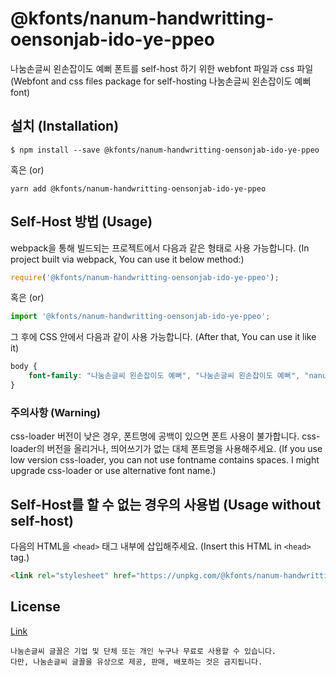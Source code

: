 
# @kfonts/nanum-handwritting-oensonjab-ido-ye-ppeo

나눔손글씨 왼손잡이도 예뻐 폰트를 self-host 하기 위한 webfont 파일과 css 파일
(Webfont and css files package for self-hosting 나눔손글씨 왼손잡이도 예뻐 font)

## 설치 (Installation)

```
$ npm install --save @kfonts/nanum-handwritting-oensonjab-ido-ye-ppeo
```

혹은 (or)

```
yarn add @kfonts/nanum-handwritting-oensonjab-ido-ye-ppeo
```

## Self-Host 방법 (Usage)

webpack을 통해 빌드되는 프로젝트에서 다음과 같은 형태로 사용 가능합니다.
(In project built via webpack, You can use it below method:)

```js
require('@kfonts/nanum-handwritting-oensonjab-ido-ye-ppeo');
```

혹은 (or)

```js
import '@kfonts/nanum-handwritting-oensonjab-ido-ye-ppeo';
```

그 후에 CSS 안에서 다음과 같이 사용 가능합니다.
(After that, You can use it like it)

```css
body {
    font-family: "나눔손글씨 왼손잡이도 예뻐", "나눔손글씨 왼손잡이도 예뻐", "nanum-handwritting-oensonjab-ido-ye-ppeo";
}
```

### 주의사항 (Warning)

css-loader 버전이 낮은 경우, 폰트명에 공백이 있으면 폰트 사용이 불가합니다.
css-loader의 버전을 올리거나, 띄어쓰기가 없는 대체 폰트명을 사용해주세요.
(If you use low version css-loader, you can not use fontname contains spaces.
I might upgrade css-loader or use alternative font name.)

## Self-Host를 할 수 없는 경우의 사용법 (Usage without self-host)

다음의 HTML을 `<head>` 태그 내부에 삽입해주세요.
(Insert this HTML in `<head>` tag.)

```html
<link rel="stylesheet" href="https://unpkg.com/@kfonts/nanum-handwritting-oensonjab-ido-ye-ppeo/index.css" />
```

## License

[Link](https://clova.ai/handwriting/list.html)

```
나눔손글씨 글꼴은 기업 및 단체 또는 개인 누구나 무료로 사용할 수 있습니다.
다만, 나눔손글씨 글꼴을 유상으로 제공, 판매, 배포하는 것은 금지됩니다.

```
